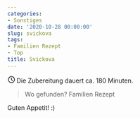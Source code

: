 ```yaml
---
categories:
- Sonstiges
date: '2020-10-28 00:00:00'
slug: svickova
tags:
- Familien Rezept
- Top
title: Svickova
---
```



<svg xmlns="http://www.w3.org/2000/svg" class="icon icon-tabler icon-tabler-clock" width="17" height="17" viewBox="0 0 22 22" stroke-width="2" stroke="currentColor" fill="none" stroke-linecap="round" stroke-linejoin="round">
  <path stroke="none" d="M0 0h24v24H0z"></path>
  <circle cx="12" cy="12" r="9"></circle>
  <polyline points="12 7 12 12 15 15"></polyline>
</svg> Die Zubereitung dauert ca. 180 Minuten.

> Wo gefunden? Familien Rezept

Guten Appetit! :)